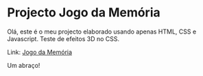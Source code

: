 # Projecto Jogo da Memória

Olá, este é o meu projecto elaborado usando apenas HTML, CSS e Javascript. Teste de efeitos 3D no CSS.


Link: [Jogo da Memória](https://www.plimsoftware.pt/jogomemoria/index.html)

Um abraço!

